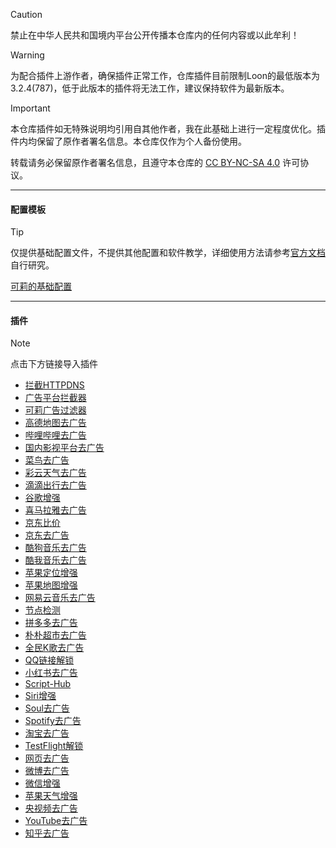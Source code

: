 > [!CAUTION]
> 禁止在中华人民共和国境内平台公开传播本仓库内的任何内容或以此牟利！

> [!WARNING]
> 为配合插件上游作者，确保插件正常工作，仓库插件目前限制Loon的最低版本为3.2.4(787)，低于此版本的插件将无法工作，建议保持软件为最新版本。

> [!IMPORTANT]
> 本仓库插件如无特殊说明均引用自其他作者，我在此基础上进行一定程度优化。插件内均保留了原作者署名信息。本仓库仅作为个人备份使用。
> 
> 转载请务必保留原作者署名信息，且遵守本仓库的 [CC BY-NC-SA 4.0](LICENSE.md) 许可协议。

------

#### 配置模板
> [!TIP]
> 仅提供基础配置文件，不提供其他配置和软件教学，详细使用方法请参考[官方文档](https://nsloon.app/docs/intro)自行研究。
> 
> [可莉的基础配置](https://www.nsloon.com/openloon/import?sub=https://raw.githubusercontent.com/mist-whisper/Loon/refs/heads/master/Loon.conf)

------

#### 插件

> [!note]
> 点击下方链接导入插件

* [拦截HTTPDNS](https://www.nsloon.com/openloon/import?plugin=https://raw.githubusercontent.com/mist-whisper/Loon/master/Plugins/Block_HTTPDNS.plugin)
* [广告平台拦截器](https://www.nsloon.com/openloon/import?plugin=https://raw.githubusercontent.com/mist-whisper/Loon/master/Plugins/BlockAdvertisters.plugin)
* [可莉广告过滤器](https://www.nsloon.com/openloon/import?plugin=https://raw.githubusercontent.com/mist-whisper/Loon/master/Plugins/Remove_ads_by_keli.plugin)
* [高德地图去广告](https://www.nsloon.com/openloon/import?plugin=https://raw.githubusercontent.com/mist-whisper/Loon/master/Plugins/Amap_remove_ads.plugin)
* [哔哩哔哩去广告](https://www.nsloon.com/openloon/import?plugin=https://raw.githubusercontent.com/mist-whisper/Loon/refs/heads/master/Plugins/BiliBili_remove_ads.plugin)
* [国内影视平台去广告](https://www.nsloon.com/openloon/import?plugin=https://raw.githubusercontent.com/mist-whisper/Loon/master/Plugins/CNFTP.plugin)
* [菜鸟去广告](https://www.nsloon.com/openloon/import?plugin=https://raw.githubusercontent.com/mist-whisper/Loon/master/Plugins/Cainiao_remove_ads.plugin)
* [彩云天气去广告](https://www.nsloon.com/openloon/import?plugin=https://raw.githubusercontent.com/mist-whisper/Loon/master/Plugins/ColorfulClouds_remove_ads.plugin)
* [滴滴出行去广告](https://www.nsloon.com/openloon/import?plugin=https://raw.githubusercontent.com/mist-whisper/Loon/master/Plugins/DiDi_remove_ads.plugin)
* [谷歌增强](https://www.nsloon.com/openloon/import?plugin=https://raw.githubusercontent.com/mist-whisper/Loon/refs/heads/master/Plugins/Google_Enhance.plugin)
* [喜马拉雅去广告](https://www.nsloon.com/openloon/import?plugin=https://raw.githubusercontent.com/mist-whisper/Loon/master/Plugins/Himalaya_remove_ads.plugin)
* [京东比价](https://www.nsloon.com/openloon/import?plugin=https://raw.githubusercontent.com/mist-whisper/Loon/master/Plugins/JD_Price.plugin)
* [京东去广告](https://www.nsloon.com/openloon/import?plugin=https://raw.githubusercontent.com/mist-whisper/Loon/master/Plugins/JD_remove_ads.plugin)
* [酷狗音乐去广告](https://www.nsloon.com/openloon/import?plugin=https://raw.githubusercontent.com/mist-whisper/Loon/master/Plugins/KuGou_remove_ads.plugin)
* [酷我音乐去广告](https://www.nsloon.com/openloon/import?plugin=https://raw.githubusercontent.com/mist-whisper/Loon/master/Plugins/Kuwo_remove_ads.plugin)
* [苹果定位增强](https://www.nsloon.com/openloon/import?plugin=https://raw.githubusercontent.com/mist-whisper/Loon/refs/heads/master/Plugins/Location.plugin)
* [苹果地图增强](https://www.nsloon.com/openloon/import?plugin=https://raw.githubusercontent.com/mist-whisper/Loon/refs/heads/master/Plugins/Maps.plugin)
* [网易云音乐去广告](https://www.nsloon.com/openloon/import?plugin=https://raw.githubusercontent.com/mist-whisper/Loon/master/Plugins/NetEaseCloudMusic_remove_ads.plugin)
* [节点检测](https://www.nsloon.com/openloon/import?plugin=https://raw.githubusercontent.com/mist-whisper/Loon/master/Plugins/Node_detection_tool.plugin)
* [拼多多去广告](https://www.nsloon.com/openloon/import?plugin=https://raw.githubusercontent.com/mist-whisper/Loon/master/Plugins/PinDuoDuo_remove_ads.plugin)
* [朴朴超市去广告](https://www.nsloon.com/openloon/import?plugin=https://raw.githubusercontent.com/mist-whisper/Loon/master/Plugins/PuPuMall_remove_ads.plugin)
* [全民K歌去广告](https://www.nsloon.com/openloon/import?plugin=https://raw.githubusercontent.com/mist-whisper/Loon/master/Plugins/QQKSong_remove_ads.plugin)
* [QQ链接解锁](https://www.nsloon.com/openloon/import?plugin=https://raw.githubusercontent.com/mist-whisper/Loon/master/Plugins/QQ_Redirect.plugin)
* [小红书去广告](https://www.nsloon.com/openloon/import?plugin=https://raw.githubusercontent.com/mist-whisper/Loon/master/Plugins/REDnote_remove_ads.plugin)
* [Script-Hub](https://www.nsloon.com/openloon/import?plugin=https://raw.githubusercontent.com/mist-whisper/Loon/refs/heads/master/Plugins/Script-Hub.plugin)
* [Siri增强](https://www.nsloon.com/openloon/import?plugin=https://raw.githubusercontent.com/mist-whisper/Loon/refs/heads/master/Plugins/Siri.plugin)
* [Soul去广告](https://www.nsloon.com/openloon/import?plugin=https://raw.githubusercontent.com/mist-whisper/Loon/master/Plugins/Soul_remove_ads.plugin)
* [Spotify去广告](https://www.nsloon.com/openloon/import?plugin=https://raw.githubusercontent.com/mist-whisper/Loon/refs/heads/master/Plugins/Spotify_remove_ads.plugin)
* [淘宝去广告](https://www.nsloon.com/openloon/import?plugin=https://raw.githubusercontent.com/mist-whisper/Loon/refs/heads/master/Plugins/Taobao_remove_ads.plugin)
* [TestFlight解锁](https://www.nsloon.com/openloon/import?plugin=https://raw.githubusercontent.com/mist-whisper/Loon/master/Plugins/TestFlightRegionUnlock.plugin)
* [网页去广告](https://www.nsloon.com/openloon/import?plugin=https://raw.githubusercontent.com/mist-whisper/Loon/refs/heads/master/Plugins/Webpage_remove_ads.plugin)
* [微博去广告](https://www.nsloon.com/openloon/import?plugin=https://raw.githubusercontent.com/mist-whisper/Loon/master/Plugins/Weibo_remove_ads.plugin)
* [微信增强](https://www.nsloon.com/openloon/import?plugin=https://raw.githubusercontent.com/mist-whisper/Loon/refs/heads/master/Plugins/WeChat_Enhance.plugin)
* [苹果天气增强](https://www.nsloon.com/openloon/import?plugin=https://raw.githubusercontent.com/mist-whisper/Loon/refs/heads/master/Plugins/WeatherKit.plugin)
* [央视频去广告](https://www.nsloon.com/openloon/import?plugin=https://raw.githubusercontent.com/mist-whisper/Loon/master/Plugins/Yangshipin.plugin)
* [YouTube去广告](https://www.nsloon.com/openloon/import?plugin=https://raw.githubusercontent.com/mist-whisper/Loon/master/Plugins/YouTube_remove_ads.plugin)
* [知乎去广告](https://www.nsloon.com/openloon/import?plugin=https://raw.githubusercontent.com/mist-whisper/Loon/master/Plugins/Zhihu_remove_ads.plugin)
